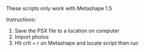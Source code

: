 These scripts only work with Metashape 1.5

Instructions:
1. Save the PSX file to a location on computer
2. Import photos
3. Hit crtl + r on Metashape and locate script then run 
